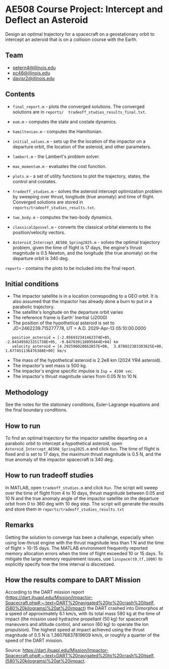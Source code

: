 # AE508 Course Project: Intercept and Deflect an Asteroid
Design an optimal trajectory for a spacecraft on a geostationary orbit
to intercept an asteroid that is on a collision course with the Earth. 


## Team

* petern4@illinois.edu
* pc46@illinois.edu
* davisr2@illinois.edu

## Contents

* `final_report.m`  - plots the converged solutions. The converged solutions are in `reports/  tradeoff_studies_results_final.txt`.

* `eom.m` - computes the state and costate dynamics.

* `hamiltonian.m` - computes the Hamiltonian.

* `initial_values.m` - sets up the the location of the impactor on a departure orbit, the location of the asteroid, and other parameters.

* `lambert.m` - the Lambert's problem solver.

* `max_momentum.m` - evaluates the cost function.

* `plots.m` - a set of utility functions to plot the trajectory, states, the control and costates.

* `tradeoff_studies.m` - solves the asteroid intercept optimization problem by sweeping over thrust, longitude (true anomaly) and time of flight. Converged solutions are stored in `reports/tradeoff_studies_results.txt`.

* `two_body.m` - computes the two-body dynamics.

* `classical2posvel.m` - converts the classical orbital elements to the position/velocity vectors.

* `Asteroid_Intercept_AE508_Spring2025.m` - solves the optimal trajectory problem, given the time of flight is 17 days, the engine's thrust magnitude is 0.5 Newton, and the longitude (the true anomaly) on the departure orbit is 340 deg. 

`reports` - contains the plots to be included into the final report.

## Initial conditions
- The impactor satellite is in a location correspoding to a GEO orbit. It is also assumed that the impactor has already done a burn to put in a parabolic trajectory.
- The satellite's longitude on the departure orbit varies
- The reference frame is Earth' Inertial (J2000)
- The position of the hypothetical asteroid is set to JD=2462239.715277778, UT = A.D. 2029-Apr-13 05:10:00.0000
```
   position_asteroid = [-2.956932341462374E+05, -2.043495023251738E+05, -9.847039118095844E+04] km
   velocity_asteroid = [4.292596028662857E+00,  3.878022383303825E+00,  1.677451136476388E+00] km/s 
```
- The mass of the hypothetical asteroid is 2.2e8 km (2024 YR4 asteroid).
- The impactor's wet mass is 500 kg.
- The impactor's engine specific impulse is `Isp = 4190 sec`.
- The impactor's thrust magnitude varies from 0.05 N to 10 N.

## Methodology
See the notes for the stationary conditions, Euler-Lagrange equations and the final boundary conditions.

## How to run 
To find an optimal trajectory for the impactor satellite departing on a parabolic orbit to intercept a hypothetical asteroid, open `Asteroid_Intercept_AE508_Spring2025.m` and click `Run`. The time of flight is fixed and is set to 17 days, the maximum thrust magnitude is 0.5 N, 
and the true anomaly of the impactor spacecraft is 340 deg.

## How to run tradeoff studies
In MATLAB, open `tradeoff_studies.m` and click `Run`. The script will sweep over the time of flight from 4 to 10 days, thrust magnitude between 0.05 and 10 N and the true anomaly angle of the impactor satellite on the departure orbit from 0 to 360 deg with 10 deg step. The script will generate the results and store them in `reports/tradeoff_studies_results.txt`

## Remarks
Getting the solution to converge has been a challenge, especially when using low-thrust engine with the thrust magnitude less than 1 N and the time of flight > 10-15 days. The MATLAB environment frequently reported memory allocation errors when the time of flight exceeded 10 or 15 days. To mitigate the large memory requirement issues, use `linspace(t0,tf,1000)` to explicitly specify how the time interval is discretized.

## How the results compare to DART Mission
According to the DART mission report (https://dart.jhuapl.edu/Mission/Impactor-Spacecraft.php#:~:text=DART%20navigated%20to%20crash%20itself,(580%20kilograms)%20at%20impact) the DART crashed into Dimorphos at a speed of approximately 6.1 km/s, with its total mass 580 kg at the time 
of impact (the mission used hydrazine propellant (50 kg) for spacecraft maneuvers and altitude control, and xenon (60 kg) to operate the Ion propulsion).
The highest speed at impact achieved using the thrust magnitude of 0.5 N is 1.36076837819609 km/s, or roughly a quarter of the speed of the DART mission.



Source: https://dart.jhuapl.edu/Mission/Impactor-Spacecraft.php#:~:text=DART%20navigated%20to%20crash%20itself,(580%20kilograms)%20at%20impact.

